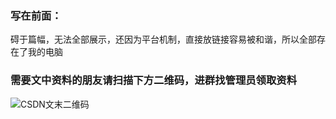 ### 写在前面：

碍于篇幅，无法全部展示，还因为平台机制，直接放链接容易被和谐，所以全部存在了我的电脑
### 需要文中资料的朋友请扫描下方二维码，进群找管理员领取资料

![CSDN文末二维码](https://user-images.githubusercontent.com/85689087/121644802-10da2800-cac6-11eb-84c3-db2aa2e04f52.png)
